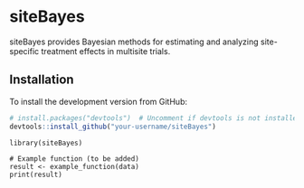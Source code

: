 # siteBayes

siteBayes provides Bayesian methods for estimating and analyzing site-specific treatment effects in multisite trials.

## Installation

To install the development version from GitHub:

```r
# install.packages("devtools")  # Uncomment if devtools is not installed
devtools::install_github("your-username/siteBayes")
```

```
library(siteBayes)

# Example function (to be added)
result <- example_function(data)
print(result)
```

